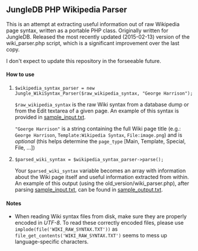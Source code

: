 ## JungleDB PHP Wikipedia Parser

This is an attempt at extracting useful information out of raw Wikipedia page syntax, written as a portable PHP class. Originally written for JungleDB. Released the most recently updated (2015-02-13) version of the wiki_parser.php script, which is a significant improvement over the last copy.

I don't expect to update this repository in the forseeable future.

#### How to use

1. `$wikipedia_syntax_parser = new Jungle_WikiSyntax_Parser($raw_wikipedia_syntax, "George Harrison");`
	
	`$raw_wikipedia_syntax` is the raw Wiki syntax from a database dump or from the Edit textarea of a given page. An example of this syntax is provided in [sample_input.txt](https://github.com/donwilson/PHP-Wikipedia-Syntax-Parser/blob/master/sample_input.txt).
	
	`"Goerge Harrison"` is a string containing the full Wiki page title (e.g.: `George Harrison`, `Template:Wikipedia Syntax`, `File:image.png`) and is *optional* (this helps determine the `page_type` [Main, Template, Special, File, ...])
	
2. `$parsed_wiki_syntax = $wikipedia_syntax_parser->parse();`

	Your `$parsed_wiki_syntax` variable becomes an array with information about the Wiki page itself and useful information extracted from within. An example of this output (using the old_version/wiki_parser.php), after parsing [sample_input.txt](https://github.com/donwilson/PHP-Wikipedia-Syntax-Parser/blob/master/sample_input.txt), can be found in [sample_output.txt](https://github.com/donwilson/PHP-Wikipedia-Syntax-Parser/blob/master/old_version/sample_output.txt).


#### Notes

- When reading Wiki syntax files from disk, make sure they are properly encoded in *UTF-8*. To read these correctly encoded files, please use `implode(file('WIKI_RAW_SYNTAX.TXT'))` as `file_get_contents('WIKI_RAW_SYNTAX.TXT')` seems to mess up language-specific characters.
